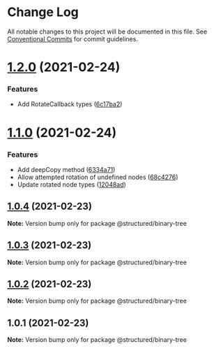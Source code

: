 # Change Log

All notable changes to this project will be documented in this file.
See [Conventional Commits](https://conventionalcommits.org) for commit guidelines.

# [1.2.0](https://github.com/js-structured/structured/compare/@structured/binary-tree@1.1.0...@structured/binary-tree@1.2.0) (2021-02-24)


### Features

* Add RotateCallback types ([6c17ba2](https://github.com/js-structured/structured/commit/6c17ba2fd741a74d3177cd6d108e658332de2028))





# [1.1.0](https://github.com/js-structured/structured/compare/@structured/binary-tree@1.0.4...@structured/binary-tree@1.1.0) (2021-02-24)


### Features

* Add deepCopy method ([6334a71](https://github.com/js-structured/structured/commit/6334a714f93bc467c4a80957b13c2be739734fe7))
* Allow attempted rotation of undefined nodes ([68c4276](https://github.com/js-structured/structured/commit/68c4276bc74a12db0734ef4497033123c7385416))
* Update rotated node types ([12048ad](https://github.com/js-structured/structured/commit/12048ad6fd81c3ccca9b1bbdb9307f4e4c4158ef))





## [1.0.4](https://github.com/js-structured/structured/compare/@structured/binary-tree@1.0.3...@structured/binary-tree@1.0.4) (2021-02-23)

**Note:** Version bump only for package @structured/binary-tree





## [1.0.3](https://github.com/js-structured/structured/compare/@structured/binary-tree@1.0.2...@structured/binary-tree@1.0.3) (2021-02-23)

**Note:** Version bump only for package @structured/binary-tree





## [1.0.2](https://github.com/js-structured/structured/compare/@structured/binary-tree@1.0.1...@structured/binary-tree@1.0.2) (2021-02-23)

**Note:** Version bump only for package @structured/binary-tree





## 1.0.1 (2021-02-23)

**Note:** Version bump only for package @structured/binary-tree
